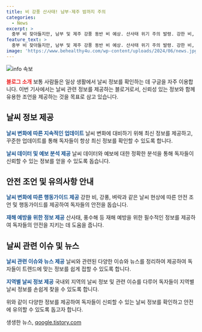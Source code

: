```yaml
---
title: 비 강풍 산사태! 남부·제주 밤까지 주의
categories:
  - News
excerpt: >
  중부 비 잦아들지만, 남부 및 제주 강풍 동반 비 예상. 산사태 위기 주의 발령. 강한 비, 산사태 위험에 주의 요망. 전국 강풍특보 발령. 중부 소강, 제주 호우주의보 유지. 경남, 전남, 제주 밤까지 강우 예상. 미리 대비 필요. 내일 전남, 경남 비, 화요일부터 연일 비 예상. 산사태 위험 여전히 높아. (진연지 기상캐스터)
feature_text: >
  중부 비 잦아들지만, 남부 및 제주 강풍 동반 비 예상. 산사태 위기 주의 발령. 강한 비, 산사태 위험에 주의 요망. 전국 강풍특보 발령. 중부 소강, 제주 호우주의보 유지. 경남, 전남, 제주 밤까지 강우 예상. 미리 대비 필요. 내일 전남, 경남 비, 화요일부터 연일 비 예상. 산사태 위험 여전히 높아. (진연지 기상캐스터)
image: 'https://www.behealthy4u.com/wp-content/uploads/2024/06/news.jpg'
---
```


<p><img src="https://www.behealthy4u.com/wp-content/uploads/2024/06/news.jpg" alt="info 속보" /></p>

<p><b><span style="color: #ee2323;">블로그 소개</span></b>
보통 사람들은 일상 생활에서 날씨 정보를 확인하는 데 구글을 자주 이용합니다. 이번 기사에서는 날씨 관련 정보를 제공하는 블로거로서, 신뢰성 있는 정보와 함께 유용한 조언을 제공하는 것을 목표로 삼고 있습니다.</p>

<h2 data-ke-size="size26">날씨 정보 제공</h2>

<p><b><span style="color: #1a5490;">날씨 변화에 따른 지속적인 업데이트</span></b>
날씨 변화에 대비하기 위해 최신 정보를 제공하고, 꾸준한 업데이트를 통해 독자들이 항상 최신 정보를 확인할 수 있도록 합니다.</p>

<p><b><span style="color: #1a5490;">날씨 데이터 및 예보 분석 제공</span></b>
날씨 데이터와 예보에 대한 정확한 분석을 통해 독자들이 신뢰할 수 있는 정보를 얻을 수 있도록 돕습니다.</p>

<h2 data-ke-size="size26">안전 조언 및 유의사항 안내</h2>

<p><b><span style="color: #1a5490;">날씨 변화에 따른 행동가이드 제공</span></b>
강한 비, 강풍, 벼락과 같은 날씨 현상에 따른 안전 조언 및 행동가이드를 제공하여 독자들의 안전을 돕습니다.</p>

<p><b><span style="color: #1a5490;">재해 예방을 위한 정보 제공</span></b>
산사태, 풍수해 등 재해 예방을 위한 필수적인 정보를 제공하여 독자들의 안전을 지키는 데 도움을 줍니다.</p>

<h2 data-ke-size="size26">날씨 관련 이슈 및 뉴스</h2>

<p><b><span style="color: #1a5490;">날씨 관련 이슈와 뉴스 제공</span></b>
날씨와 관련된 다양한 이슈와 뉴스를 정리하여 제공하여 독자들이 트렌드에 맞는 정보를 쉽게 접할 수 있도록 합니다.</p>

<p><b><span style="color: #1a5490;">지역별 날씨 정보 제공</span></b>
국내외 지역의 날씨 정보 및 관련 이슈를 다루어 독자들이 지역별 날씨 정보를 손쉽게 찾을 수 있도록 합니다.</p>

<p>위와 같이 다양한 정보를 제공하여 독자들이 신뢰할 수 있는 날씨 정보를 확인하고 안전에 유의할 수 있도록 돕고자 합니다.</p>
생생한 뉴스, <a href="https://qoogle.tistory.com" rel="dofollow">qoogle.tistory.com</a>


